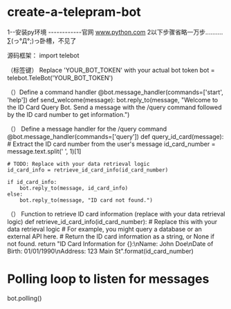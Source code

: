 # create-a-telepram-bot
1--安装py环境 ------------官网 www.python.com
2以下步骤省略一万步..........  ∑(っ°Д°;)っ卧槽，不见了


源码框架：
import telebot

（标签键） Replace 'YOUR_BOT_TOKEN' with your actual bot token
bot = telebot.TeleBot('YOUR_BOT_TOKEN')

 （）Define a command handler
@bot.message_handler(commands=['start', 'help'])
def send_welcome(message):
    bot.reply_to(message, "Welcome to the ID Card Query Bot. Send a message with the /query command followed by the ID card number to get information.")

（） Define a message handler for the /query command
@bot.message_handler(commands=['query'])
def query_id_card(message):
    # Extract the ID card number from the user's message
    id_card_number = message.text.split(' ', 1)[1]

    # TODO: Replace with your data retrieval logic
    id_card_info = retrieve_id_card_info(id_card_number)

    if id_card_info:
        bot.reply_to(message, id_card_info)
    else:
        bot.reply_to(message, "ID card not found.")

（） Function to retrieve ID card information (replace with your data retrieval logic)
def retrieve_id_card_info(id_card_number):
    # Replace this with your data retrieval logic
    # For example, you might query a database or an external API here.
    # Return the ID card information as a string, or None if not found.
    return "ID Card Information for {}:\nName: John Doe\nDate of Birth: 01/01/1990\nAddress: 123 Main St".format(id_card_number)

# Polling loop to listen for messages
bot.polling()
